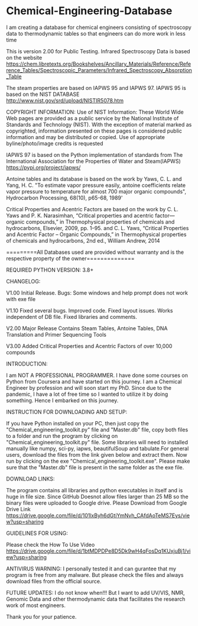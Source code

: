 # Chemical-Engineering-Database
I am creating a database for chemical engineers consisting of spectroscopy data to thermodynamic tables so that engineers can do more work in less time

This is version 2.00 for Public Testing.
Infrared Spectroscopy Data is based on the website
https://chem.libretexts.org/Bookshelves/Ancillary_Materials/Reference/Reference_Tables/Spectroscopic_Parameters/Infrared_Spectroscopy_Absorption_Table 


The steam properties are based on IAPWS 95 and IAPWS 97. IAPWS 95 is based on the NIST DATABASE 
http://www.nist.gov/srd/upload/NISTIR5078.htm 

COPYRIGHT INFORMATION:
Use of NIST Information: These World Wide Web pages are provided as a public service by the National Institute of Standards and Technology (NIST). With the exception of material marked as copyrighted, information presented on these pages is considered public information and may be distributed or copied. Use of appropriate byline/photo/image credits is requested 

IAPWS 97 is based on the Python implementation of standards from The International Association for the Properties of Water and Steam(IAPWS)
https://pypi.org/project/iapws/

Antoine tables and its database is based on the work by
Yaws, C.  L.  and Yang, H.  C. "To estimate vapor pressure easily, antoine coefficients relate vapor pressure to temperature for almost 700 major organic compounds", Hydrocarbon Processing, 68(10), p65-68, 1989'

Critical Properties and Acentric Factors are based on the work by
C. L. Yaws and P. K. Narasimhan, “Critical properties and acentric factor—organic compounds,” in Thermophysical properties of chemicals and hydrocarbons, Elsevier, 2009, pp. 1–95.
and
C. L. Yaws, “Critical Properties and Acentric Factor – Organic Compounds,” in Thermophysical properties of chemicals and hydrocarbons, 2nd ed., William Andrew, 2014

=========All Databases used are provided without warranty and is the respective property of the owner==============

REQUIRED PYTHON VERSION: 3.8+

CHANGELOG:

V1.00
Initial Release. Bugs: Some windows and help prompt does not work with exe file

V1.10
Fixed several bugs.
Improved code.
Fixed layout issues.
Works independent of DB file.
Fixed libraries and comments.

V2.00
Major Release
Contains Steam Tables, Antoine Tables, DNA Translation and Primer Sequencing Tools

V3.00
Added Critical Properties and Acentric Factors of over 10,000 compounds

INTRODUCTION:

I am NOT A PROFESSIONAL PROGRAMMER. I have done some courses on Python from Coursera and have started on this journey. I am a Chemical Engineer by profession and will soon start my PhD. Since due to the pandemic, I have a lot of free time so I wanted to utilize it by doing something. Hence I embarked on this journey.

INSTRUCTION FOR DOWNLOADING AND SETUP:

If you have Python installed on your PC, then just copy the "Chemical_engineering_toolkit.py" file and "Master.db" file, copy both files to a folder and run the program by clicking on "Chemical_engineering_toolkit.py" file. Some libraries will need to installed manually like numpy, sci-py, iapws, beautifulSoup and tabulate.For general users, download the files from the link given below and extract them. Now run by clicking on the exe "Chemical_engineering_toolkit.exe". Please make sure that the "Master.db" file is present in the same folder as the exe file.

DOWNLOAD LINKS:

The program contains all libraries and python executables in itself and is huge in file size. Since GitHub Doesnot allow files larger than 25 MB so the binary files were uploaded to Google drive. Please Download from Google Drive Link
https://drive.google.com/file/d/101lxByh6dGtiYmNvh_CAfdAoTeMS7Eys/view?usp=sharing


GUIDELINES FOR USING:

Please check the How To Use Video
https://drive.google.com/file/d/1btMDPDPe8D5Dk9wH4qFosDq1KUxjuBj1/view?usp=sharing


ANTIVIRUS WARNING:
I personally tested it and can gurantee that my program is free from any malware. But please check the files and always download files from the official source. 

FUTURE UPDATES:
I do not know when!!! But I want to add UV/VIS, NMR, Genomic Data and other thermodynamic data that facilitates the research work of most engineers.

Thank you for your patience.
